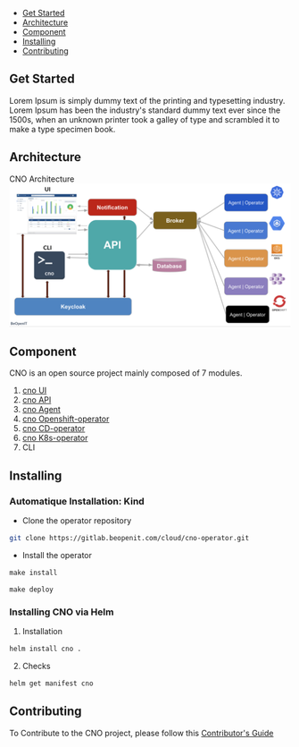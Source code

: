 * [Get Started]()
* [ Architecture](#Architecture)
* [Component](#Component)
* [Installing](#Installing)
* [Contributing](#Contributing)
## Get Started
Lorem Ipsum is simply dummy text of the printing and typesetting industry. Lorem Ipsum has been the industry's standard dummy text ever since the 1500s, when an unknown printer took a galley of type and scrambled it to make a type specimen book.
## Architecture
CNO Architecture ![Architecture](/image/architecture.png)
## Component
CNO is an open source project mainly composed of 7 modules.
1. [cno UI](https://gitlab.beopenit.com/cloud/onboarding-ui)
2. [cno API](https://gitlab.beopenit.com/cloud/onboarding-api)
3. [cno Agent](https://gitlab.beopenit.com/cloud/cno-agent)
4. [cno Openshift-operator](https://gitlab.beopenit.com/cloud/onboarding-operator-openshift)
5. [cno CD-operator](https://gitlab.beopenit.com/cloud/cno-cd)
6. [cno K8s-operator](https://gitlab.beopenit.com/cloud/onboarding-operator-kubernetes)
7. CLI
## Installing
### Automatique Installation: Kind
* Clone the operator repository
```bash
git clone https://gitlab.beopenit.com/cloud/cno-operator.git
```
* Install the operator
```
make install
```
```
make deploy
```
### Installing CNO via Helm
1. Installation
```bash
helm install cno .
```
2. Checks
```bash
helm get manifest cno
```

## Contributing
To Contribute to the CNO project, please follow this [Contributor's Guide](https://github.com/beopencloud/cno/tree/main/contributor_guide)


